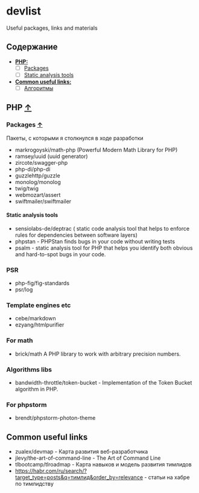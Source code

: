 # devlist
Useful packages, links and materials

## Содержание
- [**PHP:**](#PHP)
    - [ ] [Packages](#Packages-)
    - [ ] [Static analysis tools](#Static-analysis-tools-)

- [**Common useful links:**](#Common-useful-links-)
    - [ ] [Алгоритмы](#Алгоритмы-)

## PHP [&uarr;](#Содержание)

### Packages [&uarr;](#Содержание)
Пакеты, с которыми я столкнулся в ходе разработки

- markrogoyski/math-php (Powerful Modern Math Library for PHP)
- ramsey/uuid (uuid generator)
- zircote/swagger-php
- php-di/php-di
- guzzlehttp/guzzle
- monolog/monolog
- twig/twig
- webmozart/assert
- swiftmailer/swiftmailer

#### Static analysis tools

- sensiolabs-de/deptrac ( static code analysis tool that helps to enforce rules for dependencies between software layers)
- phpstan - PHPStan finds bugs in your code without writing tests
- psalm - static analysis tool for PHP that helps you identify both obvious and hard-to-spot bugs in your code.

### PSR

- php-fig/fig-standards
- psr/log

###  Template engines etc 

- cebe/markdown
- ezyang/htmlpurifier

### For math

- brick/math A PHP library to work with arbitrary precision numbers.

### Algorithms libs

- bandwidth-throttle/token-bucket - Implementation of the Token Bucket algorithm in PHP.

### For phpstorm

- brendt/phpstorm-photon-theme

## Common useful links

- zualex/devmap - Карта развития веб-разработчика
- jlevy/the-art-of-command-line - The Art of Command Line
- tlbootcamp/tlroadmap - Карта навыков и модель развития тимлидов
- https://habr.com/ru/search/?target_type=posts&q=тимлид&order_by=relevance - статьи на хабре по тимлидству
